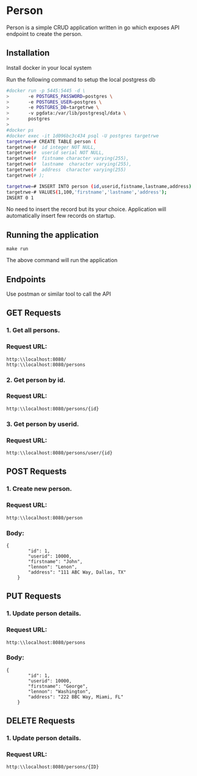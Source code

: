 
# Person

Person is a simple CRUD application written in go which exposes API endpoint to create the person.

## Installation

Install docker in your local system

Run the following command to setup the local postgress db

```bash
#docker run -p 5445:5445 -d \
>       -e POSTGRES_PASSWORD=postgres \
>       -e POSTGRES_USER=postgres \
>       -e POSTGRES_DB=targetrwe \
>       -v pgdata:/var/lib/postgresql/data \
>       postgres
>
#docker ps
#docker exec -it 1d096bc3c434 psql -U postgres targetrwe
targetrwe=# CREATE TABLE person (
targetrwe(#  id integer NOT NULL,
targetrwe(#  userid serial NOT NULL,
targetrwe(#  fistname character varying(255),
targetrwe(#  lastname  character varying(255),
targetrwe(#  address  character varying(255)
targetrwe(# );

targetrwe=# INSERT INTO person (id,userid,fistname,lastname,address)
targetrwe-# VALUES(1,100,'firstname','lastname','address');
INSERT 0 1
```
No need to insert the record but its your choice. Application will automatically insert few records on startup.

## Running the application

```
make run 
```

The above command will run the application

## Endpoints
Use postman or similar tool to call the API

## GET Requests

### 1. Get all persons.
###       Request URL:
```
http:\\localhost:8080/
http:\\localhost:8080/persons
```

### 2. Get person by id.
###       Request URL:
```
http:\\localhost:8080/persons/{id}
```

### 3. Get person by userid.
###       Request URL:
```
http:\\localhost:8080/persons/user/{id}
```


## POST Requests

### 1. Create new person.
###       Request URL:
```
http:\\localhost:8080/person
```
###       Body:
```
{
        "id": 1,
        "userid": 10000,
        "firstname": "John",
        "lennon": "Lenon",
        "address": "111 ABC Way, Dallas, TX"
    }
```


## PUT Requests

### 1. Update person details.
###       Request URL:
```
http:\\localhost:8080/persons
```
###       Body:
```
{
        "id": 1,
        "userid": 10000,
        "firstname": "George",
        "lennon": "Washington",
        "address": "222 BBC Way, Miami, FL"
    }
```


## DELETE Requests

### 1. Update person details.
###       Request URL:
```
http:\\localhost:8080/persons/{ID}
```